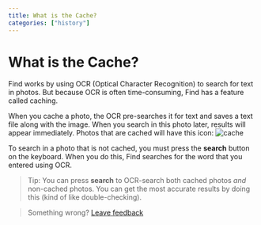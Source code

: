 ```yaml
---
title: What is the Cache?
categories: ["history"]
---
```


# What is the Cache? 

Find works by using OCR (Optical Character Recognition) to search for text in photos. But because OCR is often time-consuming, Find has a feature called caching.

When you cache a photo, the OCR pre-searches it for text and saves a text file along with the image. When you search in this photo later, results will appear immediately. Photos that are cached will have this icon: ![cache]

To search in a photo that is not cached, you must press the **search** button on the keyboard. When you do this, Find searches for the word that you entered using OCR. 

> Tip: You can press **search** to OCR-search both cached photos *and* non-cached photos. You can get the most accurate results by doing this (kind of like double-checking).





> Something wrong? [Leave feedback](https://forms.gle/agdyoB9PFfnv8cU1A/)


[cache]: https://raw.githubusercontent.com/zjohnzheng/FindHelp/master/images/cache.png
